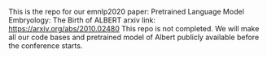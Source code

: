 This is the repo for our emnlp2020 paper: Pretrained Language Model Embryology: The Birth of ALBERT
arxiv link: https://arxiv.org/abs/2010.02480
This repo is not completed. We will make all our code bases and pretrained model of Albert publicly available before the conference starts.
